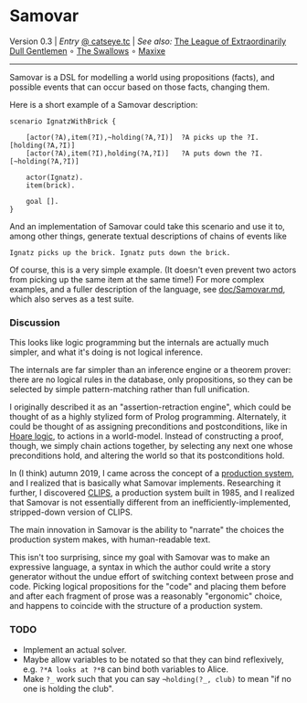 Samovar
=======

Version 0.3 | _Entry_ [@ catseye.tc](https://catseye.tc/node/Samovar)
| _See also:_ [The League of Extraordinarily Dull Gentlemen](https://github.com/catseye/NaNoGenMo-Entries-2018/tree/master/league#readme)
∘ [The Swallows](https://github.com/catseye/The-Swallows#readme)
∘ [Maxixe](https://github.com/catseye/Maxixe#readme)

- - - -

Samovar is a DSL for modelling a world using propositions (facts), and possible
events that can occur based on those facts, changing them.

Here is a short example of a Samovar description:

    scenario IgnatzWithBrick {
      
        [actor(?A),item(?I),~holding(?A,?I)]  ?A picks up the ?I.   [holding(?A,?I)]
        [actor(?A),item(?I),holding(?A,?I)]   ?A puts down the ?I.  [~holding(?A,?I)]
    
        actor(Ignatz).
        item(brick).
    
        goal [].
    }

And an implementation of Samovar could take this scenario and use it to,
among other things, generate textual descriptions of chains of events like

    Ignatz picks up the brick. Ignatz puts down the brick.

Of course, this is a very simple example.  (It doesn't even prevent two
actors from picking up the same item at the same time!)  For more complex
examples, and a fuller description of the language, see
[doc/Samovar.md](doc/Samovar.md), which also serves as a test suite.

### Discussion

This looks like logic programming but the internals are actually much simpler,
and what it's doing is not logical inference.

The internals are far simpler than an inference engine or a theorem
prover: there are no logical rules in the database, only propositions, so
they can be selected by simple pattern-matching rather than full unification.

I originally described it as an "assertion-retraction engine", which could
be thought of as a highly stylized form of Prolog programming.  Alternately,
it could be thought of as assigning preconditions and postconditions, like
in [Hoare logic][], to actions in a world-model.  Instead of constructing a
proof, though, we simply chain actions together, by selecting any next one
whose preconditions hold, and altering the world so that its postconditions hold.

In (I think) autumn 2019, I came across the concept of a [production system][],
and I realized that is basically what Samovar implements.  Researching it
further, I discovered [CLIPS][], a production system built in 1985,
and I realized that Samovar is not essentially different from an
inefficiently-implemented, stripped-down version of CLIPS.

The main innovation in Samovar is the ability to "narrate" the choices the
production system makes, with human-readable text.

This isn't too surprising, since my goal with Samovar was to make an expressive
language, a syntax in which the author could write a story generator without
the undue effort of switching context between prose and code.  Picking logical
propositions for the "code" and placing them before and after each fragment of
prose was a reasonably "ergonomic" choice, and happens to coincide with the
structure of a production system.

[Hoare logic]: https://en.wikipedia.org/wiki/Hoare_logic
[production system]: https://en.wikipedia.org/wiki/Production_system_(computer_science)
[CLIPS]: https://en.wikipedia.org/wiki/CLIPS

### TODO

*   Implement an actual solver.
*   Maybe allow variables to be notated so that they can bind reflexively,
    e.g. `?*A looks at ?*B` can bind both variables to Alice.
*   Make `?_` work such that you can say `¬holding(?_, club)` to mean
    "if no one is holding the club".
